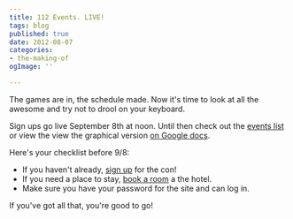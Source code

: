 ```yaml
---
title: 112 Events. LIVE!
tags: blog
published: true
date: 2012-08-07
categories:
- the-making-of
ogImage: ''

---
```

The games are in, the schedule made. Now it's time to look at all the awesome and try not to drool on your keyboard.

Sign ups go live September 8th at noon. Until then check out the [events list](http://www.bigbadcon.com/events/ "Events") or view the view the graphical version [on Google docs](https://docs.google.com/spreadsheet/ccc?key=0AqNVQlE61iI2dEdjSWJLTWlLTWV1aEZSR0Z1cW5xTWc#gid=2 "Graphical Schedule").

Here's your checklist before 9/8:

- If you haven't already, [sign up](http://www.bigbadcon.com/sign-up/ "Sign Up") for the con!
- If you need a place to stay, [book a room](http://www.hilton.com/en/hi/groups/personalized/O/OAKHIHH-BBC-20121005/index.jhtml?WT.mc_id=POG "Book a room at the Hilton. $95/night (con rate).") a the hotel.
- Make sure you have your password for the site and can log in.

If you've got all that, you're good to go!